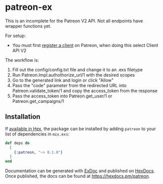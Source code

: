# patreon-ex

This is an incomplete for the Patreon V2 API. Not all endpoints have wrapper functions yet.

For setup: 
* You must first [register a client](https://docs.patreon.com/#clients-and-api-keys) on Patreon, when doing this select Client API V2

The  workflow is:
1. Fill out the config/config.txt file and change it to an .exs filetype  
2. Run Patreon.Impl.authothorize_url/1 with the desired scopes
3. Go to the generated link and login or click "Allow"
4. Pass the "code" parameter from the redirected URL into Patreon.validate_token/1 and copy the access_token from the response
5. Pass the access_token into Patreon.get_user/1 or Patreon.get_campaigns/1

## Installation

If [available in Hex](https://hex.pm/docs/publish), the package can be installed
by adding `patreon` to your list of dependencies in `mix.exs`:

```elixir
def deps do
  [
    {:patreon, "~> 0.1.0"}
  ]
end
```

Documentation can be generated with [ExDoc](https://github.com/elixir-lang/ex_doc)
and published on [HexDocs](https://hexdocs.pm). Once published, the docs can
be found at <https://hexdocs.pm/patreon>.

